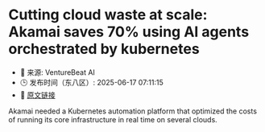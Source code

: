 # Cutting cloud waste at scale: Akamai saves 70% using AI agents orchestrated by kubernetes
- 📅 来源: VentureBeat AI
- 🕒 发布时间（东八区）: 2025-06-17 07:11:15
- 🔗 [原文链接](https://venturebeat.com/data-infrastructure/cutting-cloud-waste-at-scale-akamai-saves-70-using-ai-agents-orchestrated-by-kubernetes/)

Akamai needed a Kubernetes automation platform that optimized the costs of running its core infrastructure in real time on several clouds.